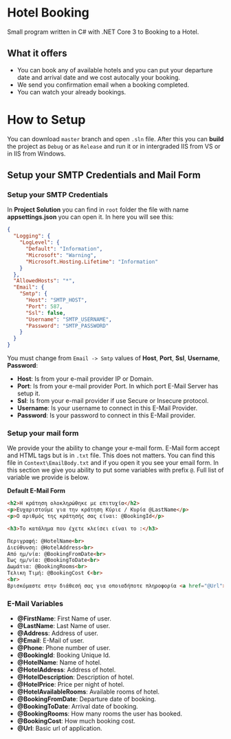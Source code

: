# Hotel Booking
Small program written in C# with .NET Core 3 to Booking to a Hotel.

## What it offers
* You can book any of available hotels and you can put your departure date and arrival date and we cost autocally your booking.
* We send you confirmation email when a booking completed.
* You can watch your already bookings.

# How to Setup
You can download `master` branch and open `.sln` file. After this you can **build** the project as `Debug` or as `Release` and run it or in intergraded IIS from VS or in IIS from Windows.

## Setup your SMTP Credentials and Mail Form

### Setup your SMTP Credentials
In **Project Solution** you can find in `root` folder the file with name **appsettings.json** you can open it. In here you will see this:
```json
{
  "Logging": {
    "LogLevel": {
      "Default": "Information",
      "Microsoft": "Warning",
      "Microsoft.Hosting.Lifetime": "Information"
    }
  },
  "AllowedHosts": "*",
  "Email": {
    "Smtp": {
      "Host": "SMTP_HOST",
      "Port": 587,
      "Ssl": false,
      "Username": "SMTP_USERNAME",
      "Password": "SMTP_PASSWORD"
    }
  }
}
```
You must change from `Email -> Smtp` values of **Host**, **Port**, **Ssl**, **Username**, **Password**:
* **Host**: Is from your e-mail provider IP or Domain.
* **Port**: Is from your e-mail provider Port. In which port E-Mail Server has setup it.
* **Ssl**: Is from your e-mail provider if use Secure or Insecure protocol.
* **Username**: Is your username to connect in this E-Mail Provider.
* **Password**: Is your password to connect in this E-Mail provider.

### Setup your mail form
We provide your the ability to change your e-mail form. E-Mail form accept and HTML tags but is in `.txt` file. This does not matters.
You can find this file in `Context\EmailBody.txt` and if you open it you see your email form. In this section we give you ability to put some variables with prefix `@`. Full list of variable we provide is below.

**Default E-Mail Form**
```html
<h2>Η κράτηση ολοκληρώθηκε με επιτυχία</h2>
<p>Ευχαριστούμε για την κράτηση Κύριε / Κυρία @LastName</p>
<p>Ο αριθμός της κράτησής σας είναι: @BookingId</p>

<h3>Το κατάλημα που έχετε κλείσει είναι το :</h3>

Περιγραφή: @HotelName<br>
Διεύθυνση: @HotelAddress<br>
Από ημ/νία: @BookingFromDate<br>
Έως ημ/νία: @BookingToDate<br>
Δωμάτια: @BookingRooms<br>
Τελικη Τιμή: @BookingCost €<br>
<br>
Βρισκόμαστε στην διάθεσή σας για οποιαδήποτε πληροφορία <a href="@Url">Hotel Booking</a>
```
### E-Mail Variables
* **@FirstName**: First Name of user.
* **@LastName**: Last Name of user.
* **@Address**: Address of user.
* **@Email**: E-Mail of user.
* **@Phone**: Phone number of user.
* **@BookingId**: Booking Unique Id.
* **@HotelName**: Name of hotel.
* **@HotelAddress**: Address of hotel.
* **@HotelDescription**: Description of hotel.
* **@HotelPrice**: Price per night of hotel.
* **@HotelAvailableRooms**: Available rooms of hotel.
* **@BookingFromDate**: Departure date of booking.
* **@BookingToDate**: Arrival date of booking.
* **@BookingRooms**: Ηow many rooms the user has booked.
* **@ΒookingCost**: How much booking cost.
* **@Url**: Basic url of application.
